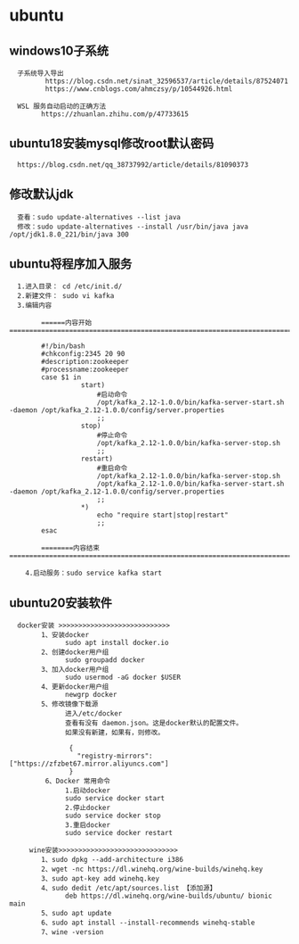 # ubuntu
## windows10子系统
      子系统导入导出
             https://blog.csdn.net/sinat_32596537/article/details/87524071
             https://www.cnblogs.com/ahmczsy/p/10544926.html
      
      WSL 服务自动启动的正确方法
            https://zhuanlan.zhihu.com/p/47733615


## ubuntu18安装mysql修改root默认密码
      https://blog.csdn.net/qq_38737992/article/details/81090373
      
## 修改默认jdk
      查看：sudo update-alternatives --list java
      修改：sudo update-alternatives --install /usr/bin/java java /opt/jdk1.8.0_221/bin/java 300
      
      

## ubuntu将程序加入服务
      1.进入目录： cd /etc/init.d/
      2.新建文件： sudo vi kafka
      3.编辑内容
      
            ======内容开始===========================================================================================
            
            #!/bin/bash
            #chkconfig:2345 20 90
            #description:zookeeper
            #processname:zookeeper
            case $1 in
                      start)
                          #启动命令    
                          /opt/kafka_2.12-1.0.0/bin/kafka-server-start.sh -daemon /opt/kafka_2.12-1.0.0/config/server.properties
                          ;;
                      stop)
                          #停止命令    
                          /opt/kafka_2.12-1.0.0/bin/kafka-server-stop.sh
                          ;;
                      restart)
                          #重启命令    
                          /opt/kafka_2.12-1.0.0/bin/kafka-server-stop.sh
                          /opt/kafka_2.12-1.0.0/bin/kafka-server-start.sh -daemon /opt/kafka_2.12-1.0.0/config/server.properties
                          ;;
                      *)
                          echo "require start|stop|restart"
                          ;;
            esac
            
            ========内容结束=========================================================================================
            
        4.启动服务：sudo service kafka start
        
        
## ubuntu20安装软件
      
      docker安装 >>>>>>>>>>>>>>>>>>>>>>>>>>>>
            1、安装docker
                  sudo apt install docker.io
            2、创建docker用户组
                  sudo groupadd docker
            3、加入docker用户组
                  sudo usermod -aG docker $USER
            4、更新docker用户组
                  newgrp docker
            5、修改镜像下载源      
                  进入/etc/docker
                  查看有没有 daemon.json。这是docker默认的配置文件。
                  如果没有新建，如果有，则修改。
                  
                   {
                     "registry-mirrors": ["https://zfzbet67.mirror.aliyuncs.com"]
                   }
             6、Docker 常用命令
                  1.启动docker
                  sudo service docker start
                  2.停止docker
                  sudo service docker stop
                  3.重启docker
                  sudo service docker restart      
                   
         wine安装>>>>>>>>>>>>>>>>>>>>>>>>>>>>>>
            1、sudo dpkg --add-architecture i386
            2、wget -nc https://dl.winehq.org/wine-builds/winehq.key
            3、sudo apt-key add winehq.key
            4、sudo dedit /etc/apt/sources.list 【添加源】
                  deb https://dl.winehq.org/wine-builds/ubuntu/ bionic main
            5、sudo apt update
            6、sudo apt install --install-recommends winehq-stable
            7、wine -version
